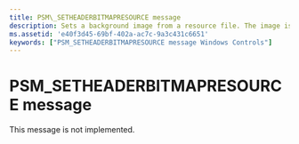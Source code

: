 ```yaml
---
title: PSM\_SETHEADERBITMAPRESOURCE message
description: Sets a background image from a resource file. The image is displayed at the top of a wizard in the header section. You can also use the PropSheet\_SetHeaderBitmapResource macro to post the message.
ms.assetid: 'e40f3d45-69bf-402a-ac7c-9a3c431c6651'
keywords: ["PSM_SETHEADERBITMAPRESOURCE message Windows Controls"]
---
```


# PSM\_SETHEADERBITMAPRESOURCE message

This message is not implemented.

 

 




